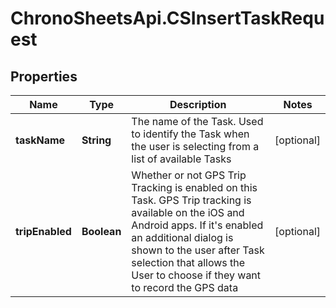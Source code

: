 # ChronoSheetsApi.CSInsertTaskRequest

## Properties
Name | Type | Description | Notes
------------ | ------------- | ------------- | -------------
**taskName** | **String** | The name of the Task.  Used to identify the Task when the user is selecting from a list of available Tasks | [optional] 
**tripEnabled** | **Boolean** | Whether or not GPS Trip Tracking is enabled on this Task.  GPS Trip tracking is available on the iOS and Android apps.  If it&#39;s enabled an additional dialog is shown to the user after Task selection that allows the User to choose if they want to record the GPS data | [optional] 


